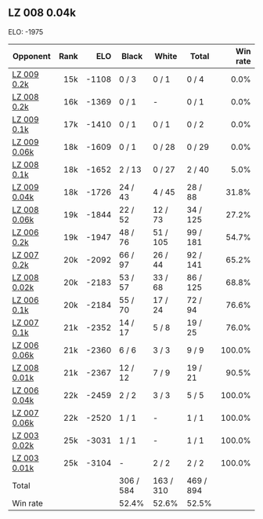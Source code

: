## LZ 008 0.04k ##

ELO: -1975

Opponent | Rank | ELO | Black | White | Total | Win rate
---------|-----:|----:|-------|-------|-------|-------:
[LZ 009 0.2k](LZ%20009%200.2k.md) | 15k | -1108 | 0 / 3 | 0 / 1 | 0 / 4 | 0.0%
[LZ 008 0.2k](LZ%20008%200.2k.md) | 16k | -1369 | 0 / 1 | - | 0 / 1 | 0.0%
[LZ 009 0.1k](LZ%20009%200.1k.md) | 17k | -1410 | 0 / 1 | 0 / 1 | 0 / 2 | 0.0%
[LZ 009 0.06k](LZ%20009%200.06k.md) | 18k | -1609 | 0 / 1 | 0 / 28 | 0 / 29 | 0.0%
[LZ 008 0.1k](LZ%20008%200.1k.md) | 18k | -1652 | 2 / 13 | 0 / 27 | 2 / 40 | 5.0%
[LZ 009 0.04k](LZ%20009%200.04k.md) | 18k | -1726 | 24 / 43 | 4 / 45 | 28 / 88 | 31.8%
[LZ 008 0.06k](LZ%20008%200.06k.md) | 19k | -1844 | 22 / 52 | 12 / 73 | 34 / 125 | 27.2%
[LZ 006 0.2k](LZ%20006%200.2k.md) | 19k | -1947 | 48 / 76 | 51 / 105 | 99 / 181 | 54.7%
[LZ 007 0.2k](LZ%20007%200.2k.md) | 20k | -2092 | 66 / 97 | 26 / 44 | 92 / 141 | 65.2%
[LZ 008 0.02k](LZ%20008%200.02k.md) | 20k | -2183 | 53 / 57 | 33 / 68 | 86 / 125 | 68.8%
[LZ 006 0.1k](LZ%20006%200.1k.md) | 20k | -2184 | 55 / 70 | 17 / 24 | 72 / 94 | 76.6%
[LZ 007 0.1k](LZ%20007%200.1k.md) | 21k | -2352 | 14 / 17 | 5 / 8 | 19 / 25 | 76.0%
[LZ 006 0.06k](LZ%20006%200.06k.md) | 21k | -2360 | 6 / 6 | 3 / 3 | 9 / 9 | 100.0%
[LZ 008 0.01k](LZ%20008%200.01k.md) | 21k | -2367 | 12 / 12 | 7 / 9 | 19 / 21 | 90.5%
[LZ 006 0.04k](LZ%20006%200.04k.md) | 22k | -2459 | 2 / 2 | 3 / 3 | 5 / 5 | 100.0%
[LZ 007 0.06k](LZ%20007%200.06k.md) | 22k | -2520 | 1 / 1 | - | 1 / 1 | 100.0%
[LZ 003 0.02k](LZ%20003%200.02k.md) | 25k | -3031 | 1 / 1 | - | 1 / 1 | 100.0%
[LZ 003 0.01k](LZ%20003%200.01k.md) | 25k | -3104 | - | 2 / 2 | 2 / 2 | 100.0%
Total | | | 306 / 584 | 163 / 310 | 469 / 894 | 
Win rate| | | 52.4% | 52.6% | 52.5% | 
